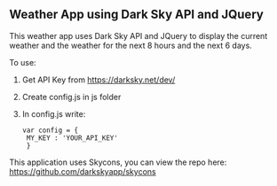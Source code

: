 ## Weather App using Dark Sky API and JQuery ##
This weather app uses Dark Sky API and JQuery to display the current weather and the weather for the next 8 hours and the next 6 days.

To use:
  1. Get API Key from https://darksky.net/dev/
  2. Create config.js in js folder
  3. In config.js write:
  
         var config = {
          MY_KEY : 'YOUR_API_KEY'
          }

This application uses Skycons, you can view the repo here: 
https://github.com/darkskyapp/skycons
